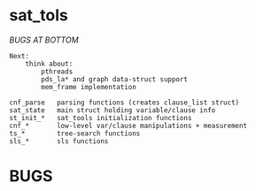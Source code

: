 sat_tols
========

*BUGS AT BOTTOM*

    Next:
        think about:
            pthreads
            pds_la* and graph data-struct support
            mem_frame implementation

    cnf_parse   parsing functions (creates clause_list struct)
    sat_state   main struct holding variable/clause info
    st_init_*   sat_tools initialization functions
    cnf_*       low-level var/clause manipulations + measurement
    ts_*        tree-search functions
    sls_*       sls functions


BUGS
====



